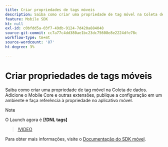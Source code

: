 ```yaml
---
title: Criar propriedades de tags móveis
description: Saiba como criar uma propriedade de tag móvel na Coleta de dados. Adicione o Mobile Core e outras extensões, publique a configuração em um ambiente e faça referência à propriedade no aplicativo móvel.
feature: Mobile SDK
kt: null
exl-id: c0bfdd5a-03f7-49db-9124-7d420a884048
source-git-commit: cc7a77c4dd380ae1bc23dc75608e8e2224dfe78c
workflow-type: tm+mt
source-wordcount: '87'
ht-degree: 3%

---
```


# Criar propriedades de tags móveis

Saiba como criar uma propriedade de tag móvel na Coleta de dados. Adicione o Mobile Core e outras extensões, publique a configuração em um ambiente e faça referência à propriedade no aplicativo móvel.

>[!NOTE]
>
> O Launch agora é **[!DNL tags]**

>[!VIDEO](https://video.tv.adobe.com/v/26264/?quality=12&learn=on)

Para obter mais informações, visite o [Documentação do SDK móvel](https://aep-sdks.gitbook.io/docs/).
